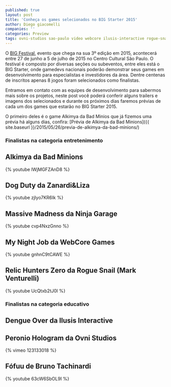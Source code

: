 ```yaml
---
published: true
layout: post
title: 'Conheça os games selecionados no BIG Starter 2015'
author: Diego giacomelli
companies: ''
categories: Preview
tags: ovni-studios sao-paulo video webcore ilusis-interactive rogue-snail big-festival evento big-starter bad-minions previa
---
```

O [BIG Festival](http://www.bigfestival.com.br/"), evento que chega na sua 3º edição em 2015, acontecerá entre 27 de junho a 5 de julho de 2015 no Centro Cultural São Paulo. O festival é composto por diversas seções ou subeventos, entre eles está o BIG Starter, onde gamedevs nacionais poderão demonstrar seus games em desenvolvimento para especialistas e investidores da área. Dentre centenas de inscritos apenas 8 jogos foram selecionados como finalistas.

Entramos em contato com as equipes de desenvolvimento para sabermos mais sobre os projetos, neste post você poderá conferir alguns trailers e imagens dos selecionados e durante os próximos dias faremos prévias de cada um dos games que estarão no BIG Starter 2015.

O primeiro deles é o game Alkimya da Bad Minios que já fizemos uma prévia há alguns dias, confira: [Prévia de Alkimya da Bad Minions]({{ site.baseurl }}/2015/05/26/previa-de-alkimya-da-bad-minions/)


### Finalistas na categoria entretenimento

## Alkimya da Bad Minions
{% youtube lWjMGFZAnD8 %}

## Dog Duty da Zanardi&amp;Liza
{% youtube zjlyo7KR6Ik %}

## Massive Madness da Ninja Garage
{% youtube cvp4NxzGnno %}

## My Night Job da WebCore Games
{% youtube gnhnC9tCAWE %}

## Relic Hunters Zero da Rogue Snail (Mark Venturelli)
{% youtube UcQtxb2tJ0I %}

### Finalistas na categoria educativo
## Dengue Over da Ilusis Interactive


## Peronio Hologram da Ovni Studios
{% vimeo 123133018 %}

## Fófuu de Bruno Tachinardi
{% youtube 63cW6SbOL9I %}